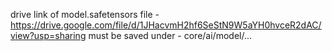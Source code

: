 drive link of model.safetensors file - https://drive.google.com/file/d/1JHacvmH2hf6SeStN9W5aYH0hvceR2dAC/view?usp=sharing
must be saved under - core/ai/model/...
